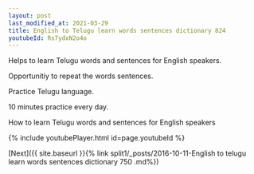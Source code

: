 ```yaml
---
layout: post
last_modified_at: 2021-03-29
title: English to Telugu learn words sentences dictionary 824 
youtubeId: Rs7ydxN2o4o
---
```

 
 
Helps to learn Telugu words and sentences for English speakers.

Opportunitiy to repeat the words sentences. 

Practice Telugu language. 
 
10 minutes practice every day. 
 
How to learn Telugu words and sentences for English speakers 
 
{% include youtubePlayer.html id=page.youtubeId %}
 
 
[Next]({{ site.baseurl }}{% link  split1/_posts/2016-10-11-English to telugu learn words sentences dictionary 750 .md%})
 
